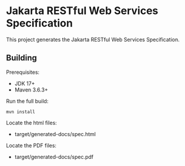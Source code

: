 Jakarta RESTful Web Services Specification
==========================================

This project generates the Jakarta RESTful Web Services Specification.

Building
--------

Prerequisites:

* JDK 17+
* Maven 3.6.3+

Run the full build:

`mvn install`

Locate the html files:
- target/generated-docs/spec.html

Locate the PDF files:
- target/generated-docs/spec.pdf
